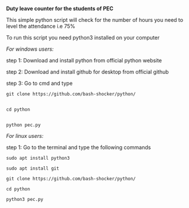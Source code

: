 **Duty leave counter for the students of PEC**

This simple python script will check for the number of hours you need to level the attendance i.e 75% 

To run this script you need python3 installed on your computer

*For windows users:*
  
  step 1: Download and install python from official python website
  
  step 2: Download and install github for desktop from official github
  
  step 3: Go to cmd and type 
    
    
    git clone https://github.com/bash-shocker/python/
    
    
    cd python
    
    
    python pec.py
 
 *For linux users:*
 
 step 1: Go to the terminal and type the following commands
 
 
    sudo apt install python3
    
    sudo apt install git
    
    git clone https://github.com/bash-shocker/python/
    
    cd python
    
    python3 pec.py
